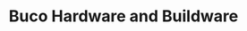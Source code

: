 ---
title: "Buco Hardware and Buildware"
url: /pretoria/buco-hardware-and-buildware/
shop: Eisenwaren
---